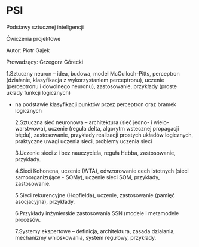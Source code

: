 # PSI
Podstawy sztucznej inteligencji

Ćwiczenia projektowe

Autor: Piotr Gajek

Prowadzący: Grzegorz Górecki

   1.Sztuczny neuron – idea, budowa, model McCulloch-Pitts, perceptron (działanie, klasyfikacja z wykorzystaniem perceptronu), uczenie (perceptronu i dowolnego neuronu), zastosowanie, przykłady (proste układy funkcji logicznych)
- na podstawie klasyfikacji punktów przez perceptron oraz bramek logicznych
   
   2.Sztuczna sieć neuronowa – architektura (sieć jedno- i wielo- warstwowa), uczenie (reguła delta, algorytm wstecznej propagacji błędu), zastosowanie, przykłady realizacji prostych układów logicznych, praktyczne uwagi uczenia sieci, problemy uczenia sieci

   3.Uczenie sieci z i bez nauczyciela, reguła Hebba, zastosowanie, przykłady.

   4.Sieci Kohonena, uczenie (WTA), odwzorowanie cech istotnych (sieci samoorganizujące - SOMy), uczenie sieci SOM, przykłady, zastosowanie.

   5.Sieci rekurencyjne (Hopfielda), uczenie, zastosowanie (pamięć asocjacyjna), przykłady.

   6.Przykłady inżynierskie zastosowania SSN (modele i metamodele procesów.

   7.Systemy ekspertowe – definicja, architektura, zasada działania, mechanizmy wnioskowania, system regułowy, przykłady.

